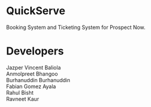 # QuickServe
Booking System and Ticketing System for Prospect Now.

# Developers
Jazper Vincent Baliola <br/>
Anmolpreet Bhangoo <br/>
Burhanuddin Burhanuddin <br/>
Fabian Gomez Ayala <br/>
Rahul Bisht <br/>
Ravneet Kaur <br/>
